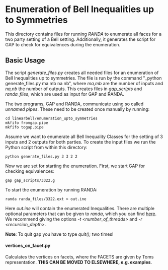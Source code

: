 # Enumeration of Bell Inequalities up to Symmetries
This directory contains files for running  *RANDA* to enumerate all faces for a two party setting of a Bell setting.
Additionally, it generates the script for GAP to check for equivalences during the enumeration.

## Basic Usage
The script *generate_files.py* creates all needed files for an enumeration of Bell Inequalities up to symmetries. 
The file is run by the command "_python generate_files.py ma mb na nb", where *ma,mb* are the number of inputs and 
*na,nb* the number of outputs. This creates files in *gap_scripts* and *randa_files*, which are used as input for GAP and RANDA.

The two programs, GAP and RANDA, communicate using so called *unnamed pipes*. These need to be created once manually by running:
```shell
cd linearbell/enumeration_upto_symmetries
mkfifo fromgap.pipe
mkfifo togap.pipe
```

Assume we want to enumerate all Bell Inequality Classes for the setting of 3 inputs and 2 outputs for both parties. 
To create the input files we run the Python script from within this directory: 

```shell
python generate_files.py 3 3 2 2
```
Now we are set for starting the enumeration. First, we start GAP for checking equivalences:
```shell
gap gap_scripts/3322.g
```
To start the enumeration by running RANDA:
```shell
randa randa_files/3322.ext > out.ine
```
Here *out.ine* will contain the enumerated Inequalities. There are multiple optional parameters that can be given to *randa*, 
which you can find [here](https://github.com/christian512/randa). We recommend giving the options *-t <number_of_threads>* and *-r <recursion_depth>*.

**Note**: To quit gap you have to type *quit();* two times!

#### vertices_on_facet.py
Calculates the vertices on facets, where the FACETS are given by Toms representation. **THIS CAN BE MOVED TO ELSEWHERE, e.g. examples**.


